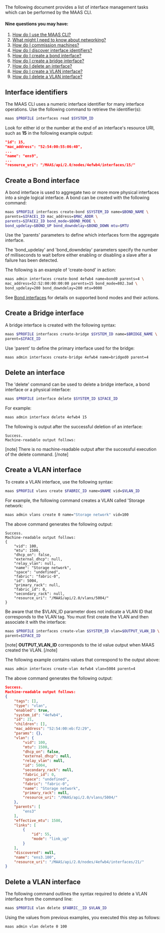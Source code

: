 The following document provides a list of interface management tasks which can be performed by the MAAS CLI.

#### Nine questions you may have:

1. [How do I use the MAAS CLI?](/t/maas-cli/802)
2. [What might I need to know about networking?](/t/networking/768)
3. [How do I commission machines?](/t/commission-machines/822)
4. [How do I discover interface identifiers?](/t/cli-interface-management/798#heading--interface-identifiers)
5. [How do I create a bond interface?](/t/cli-interface-management/798#heading--create-a-bond-interface)
6. [How do I create a bridge interface?](/t/cli-interface-management/798#heading--create-a-bridge-interface)
7. [How do I delete an interface?](/t/cli-interface-management/798#heading--delete-an-interface)
8. [How do I create a VLAN interface?](/t/cli-interface-management/798#heading--create-a-vlan-interface)
9. [How do I delete a VLAN interface?](/t/cli-interface-management/798#heading--delete-a-vlan-interface)

<h2 id="heading--interface-identifiers">Interface identifiers</h2>

The MAAS CLI uses a numeric interface identifier for many interface operations. Use the following command to retrieve the identifier(s):

``` bash
maas $PROFILE interfaces read $SYSTEM_ID
```

Look for either id or the number at the end of an interface's resource URI, such as **15** in the following example output:

``` json
"id": 15,
"mac_address": "52:54:00:55:06:40",
...
"name": "ens9",
...
"resource_uri": "/MAAS/api/2.0/nodes/4efwb4/interfaces/15/"
```

<h2 id="heading--create-a-bond-interface">Create a Bond interface</h2>

A bond interface is used to aggregate two or more more physical interfaces into a single logical interface. A bond can be created with the following command:

``` bash
maas $PROFILE interfaces create-bond $SYSTEM_ID name=$BOND_NAME \
parents=$IFACE1_ID mac_address=$MAC_ADDR \ 
parents=$IFACE2_ID bond_mode=$BOND_MODE \
bond_updelay=$BOND_UP bond_downdelay=$BOND_DOWN mtu=$MTU
```

Use the 'parents' parameters to define which interfaces form the aggregate interface.

The 'bond_updelay' and 'bond_downdelay' parameters specify the number of milliseconds to wait before either enabling or disabling a slave after a failure has been detected.

The following is an example of 'create-bond' in action:

``` bash
maas admin interfaces create-bond 4efwb4 name=bond0 parents=4 \
mac_address=52:52:00:00:00:00 parents=15 bond_mode=802.3ad \
bond_updelay=200 bond_downdelay=200 mtu=9000
```

See [Bond interfaces](/t/commission-machines/822#heading--bond-interfaces) for details on supported bond modes and their actions.

<h2 id="heading--create-a-bridge-interface">Create a Bridge interface</h2>

A bridge interface is created with the following syntax:

``` bash
maas $PROFILE interfaces create-bridge $SYSTEM_ID name=$BRIDGE_NAME \
parent=$IFACE_ID
```

Use 'parent' to define the primary interface used for the bridge:

``` bash
maas admin interfaces create-bridge 4efwb4 name=bridged0 parent=4
```

<h2 id="heading--delete-an-interface">Delete an interface</h2>

The 'delete' command can be used to delete a bridge interface, a bond interface or a physical interface:

``` bash
maas $PROFILE interface delete $SYSTEM_ID $IFACE_ID
```

For example:

``` bash
maas admin interface delete 4efwb4 15
```

The following is output after the successful deletion of an interface:

``` no-highlight
Success.
Machine-readable output follows:
```

[note]
There is no machine-readable output after the successful execution of the delete command.
[/note]

<h2 id="heading--create-a-vlan-interface">Create a VLAN interface</h2>

To create a VLAN interface, use the following syntax:

``` bash
maas $PROFILE vlans create $FABRIC_ID name=$NAME vid=$VLAN_ID
```

For example, the following command creates a VLAN called 'Storage network:

``` bash
maas admin vlans create 0 name="Storage network" vid=100
```

The above command generates the following output:

``` no-output
Success.
Machine-readable output follows:
{
    "vid": 100,
    "mtu": 1500,
    "dhcp_on": false,
    "external_dhcp": null,
    "relay_vlan": null,
    "name": "Storage network",
    "space": "undefined",
    "fabric": "fabric-0",
    "id": 5004,
    "primary_rack": null,
    "fabric_id": 0,
    "secondary_rack": null,
    "resource_uri": "/MAAS/api/2.0/vlans/5004/"
}
```

Be aware that the $VLAN_ID parameter does not indicate a VLAN ID that corresponds to the VLAN tag. You must first create the VLAN and then associate it with the interface:

``` bash
maas $PROFILE interfaces create-vlan $SYSTEM_ID vlan=$OUTPUT_VLAN_ID \
parent=$IFACE_ID
```

[note]
**OUTPUT_VLAN_ID** corresponds to the id value output when MAAS created the VLAN.
[/note]

The following example contains values that correspond to the output above:

``` bash
maas admin interfaces create-vlan 4efwb4 vlan=5004 parent=4
```

The above command generates the following output:

``` json
Success.
Machine-readable output follows:
{
    "tags": [],
    "type": "vlan",
    "enabled": true,
    "system_id": "4efwb4",
    "id": 21,
    "children": [],
    "mac_address": "52:54:00:eb:f2:29",
    "params": {},
    "vlan": {
        "vid": 100,
        "mtu": 1500,
        "dhcp_on": false,
        "external_dhcp": null,
        "relay_vlan": null,
        "id": 5004,
        "secondary_rack": null,
        "fabric_id": 0,
        "space": "undefined",
        "fabric": "fabric-0",
        "name": "Storage network",
        "primary_rack": null,
        "resource_uri": "/MAAS/api/2.0/vlans/5004/"
    },
    "parents": [
        "ens3"
    ],
    "effective_mtu": 1500,
    "links": [
        {
            "id": 55,
            "mode": "link_up"
        }
    ],
    "discovered": null,
    "name": "ens3.100",
    "resource_uri": "/MAAS/api/2.0/nodes/4efwb4/interfaces/21/"
}
```

<h2 id="heading--delete-a-vlan-interface">Delete a VLAN interface</h2>

The following command outlines the syntax required to delete a VLAN interface from the command line:

``` bash
maas $PROFILE vlan delete $FABRIC__ID $VLAN_ID
```

Using the values from previous examples, you executed this step as follows:

``` bash
maas admin vlan delete 0 100
```